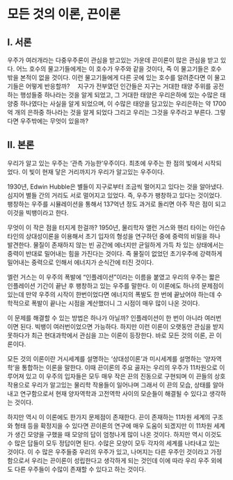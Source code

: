 # 모든 것의 이론, 끈이론

## I. 서론

우주가 여러개라는 다중우주론이 관심을 받고있는 가운데 끈이론이 많은 관심을 받고 있다. 
어느 호수의 물고기들에게는 이 호수가 우주와 같을 것이다, 즉 이 물고기들은 호수 밖을 본적이 없을 것이다. 
이런 물고기들에게 다른 곳에 있는 호수를 알려준다면 이 물고기들은 어떻게 반응할까?　
지구가 전부였던 인간들은 지구는 거대한 태양 주위를 공전하는 행성들중 하나라는 것을 알게 되었고, 그 거대한 태양은 우리은하에 있는 수많은 태양중 하나였다는 사실을 알게 되었으며, 이 수많은 태양을 담고있는 우리은하는 약 1700억 개의 은하중 하나라는 것을 알게 되었다 그리고 우리는 그것을 우주라고 부른다. 
그렇다면 우주밖에는 무엇이 있을까?

## II. 본론

우리가 알고 있는 우주는 ‘관측 가능한’우주이다. 
최초에 우주는 한 점의 빛에서 시작되었다. 
이 빛이 현재 닿은 거리까지가 우리가 알고있는 우주이다. 

1930년, Edwin Hubble은 별들이 지구로부터 조금씩 멀어지고 있다는 것을 알아냈다. 
심지어 별들 간의 거리도 서로 멀어지고 있었다. 
즉, 우주가 팽창하고 있다는 것이었다. 
팽창하는 우주를 시뮬레이션을 통해서 137억년 정도 과거로 돌리면 아주 작은 점이 되고 이것을 빅뱅이라고 한다. 

무엇이 이 작은 점을 터지게 한걸까? 
1950년, 물리학자 앨런 거스와 헨리 타이는 아인슈타인의 상대성이론을 이용해서 초기 입자의 형성을 연구하던 중에 중력의 비밀을 하나 발견한다. 
물질이 존재하지 않는 빈 공간에 에너지만 균일하게 가득 차 있는 상태에서는 중력이 반대로 밀어내는 힘을 가진다는 것이다. 
즉 물질이 없었던 초기우주에 강력하게 밀어내는 중력으로 인해서 에너지가 순식간에 터진 것이다. 

엘런 거스는 이 우주의 폭발에 “인플레이션”이라는 이름을 붙였고 우리의 우주는 짧은 인플레이션 기간이 끝난 후 팽창하고 있는 우주를 말한다. 
이 이론에도 하나의 문제점이 있는데 만약 우주의 시작이 한번이었다면 에너지의 폭발도 한 번에 끝났어야 하는데 수학적으로 폭발이 끝나는 시점을 계산했더니 그 시점이 매우 많이 나온 것이다. 

이 문제를 해결할 수 있는 방법은 하나가 아닐까? 
인플레이션이 한 번이 아니라 여러번이면 된다. 빅뱅이 여러번이었으면 가능하다. 
하지만 이런 이론이 오랫동안 관심을 받지 못하다가 최근 현대과학에서 관심을 끄는 이론이 등장한다. 
바로 모든 것의 이론, 끈 이론이다.

모든 것의 이론이란 거시세계를 설명하는 ‘상대성이론’과 미시세계를 설명하는 ‘양자역학’을 통합하는 이론을 말한다. 
이때 끈이론의 주요 골자는 우리의 우주가 11차원으로 이루어져 있고 이 우주의 입자들은 모두 매우 작은 끈의 진동으로 구현되며 이 끈들의 상호작용으로 우리가 알고있는 물리학 작용들이 일어나며 그래서 이 끈의 모습, 상태를 알아내고 연구함으로서 현재 양자역학과 고전역학 사이의 모순들이 해결될 수 있다고 생각하는 것이다.

하지만 역시 이 이론에도 한가지 문제점이 존재한다. 
끈이 존재하는 11차원 세계의 구조와 형태 등을 확정지을 수 있다면 끈이론의 연구에 매우 도움이 되겠지만 이 11차원 세계가 생긴 모양을 구했을 때 모양의 답이 엄청나게 많이 나온 것이다. 
하지만 역시 이것도 수 많은 답들이 모두 정답이면 된다. 수많은 모양이 모두 각자의 세계를 나타내고 있는 것이다. 
이 수 많은 우주들중 우리의 우주가 있고, 나머지는 다른 우주인 것이라고 가정함으로서 우리는 끈이론이 성립한다고 생각하게 되는 것인데 이에 따라 우리 우주 외에도 다른 우주들이 수많이 존재할 수 있다고 하는 것이다.
